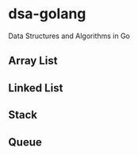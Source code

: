 # dsa-golang
Data Structures and Algorithms in Go

## Array List

## Linked List

## Stack

## Queue
